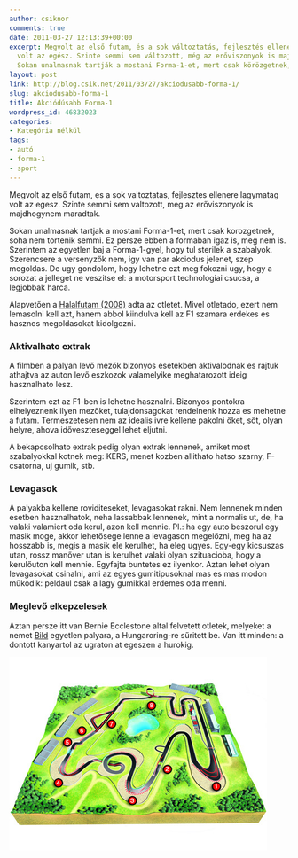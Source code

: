 ```yaml
---
author: csiknor
comments: true
date: 2011-03-27 12:13:39+00:00
excerpt: Megvolt az első futam, és a sok változtatás, fejlesztés ellenére lagymatag
  volt az egész. Szinte semmi sem változott, még az erőviszonyok is majdhogynem maradtak.
  Sokan unalmasnak tartják a mostani Forma-1-et, mert csak körözgetnek, soha nem törté...
layout: post
link: http://blog.csik.net/2011/03/27/akciodusabb-forma-1/
slug: akciodusabb-forma-1
title: Akciódúsabb Forma-1
wordpress_id: 46832023
categories:
- Kategória nélkül
tags:
- autó
- forma-1
- sport
---
```


Megvolt az első futam, es a sok valtoztatas, fejlesztes ellenere lagymatag volt az egesz. Szinte semmi sem valtozott, meg az erőviszonyok is majdhogynem maradtak.

Sokan unalmasnak tartjak a mostani Forma-1-et, mert csak korozgetnek,  soha nem tortenik semmi. Ez persze ebben a formaban igaz is, meg nem  is. Szerintem az egyetlen baj a Forma-1-gyel, hogy tul sterilek a  szabalyok. Szerencsere a versenyzők nem, igy van par akciodus jelenet,  szep megoldas. De ugy gondolom, hogy lehetne ezt meg fokozni ugy, hogy a  sorozat a jelleget ne veszitse el: a motorsport technologiai csucsa, a  legjobbak harca.

Alapvetően a [Halalfutam (2008)](http://www.imdb.com/title/tt0452608/) adta az otletet. Mivel otletado, ezert  nem lemasolni kell azt, hanem abbol kiindulva kell az F1 szamara  erdekes es hasznos megoldasokat kidolgozni.

### Aktivalhato extrak

A filmben a palyan levő mezők bizonyos esetekben aktivalodnak es  rajtuk athajtva az auton levő eszkozok valamelyike meghatarozott ideig  hasznalhato lesz.

Szerintem ezt az F1-ben is lehetne hasznalni. Bizonyos pontokra  elhelyeznenk ilyen mezőket, tulajdonsagokat rendelnenk hozza es mehetne a  futam. Termeszetesen nem az idealis ivre kellene pakolni őket, sőt,  olyan helyre, ahova időveszteseggel lehet eljutni.

A bekapcsolhato extrak pedig olyan extrak lennenek, amiket most  szabalyokkal kotnek meg: KERS, menet kozben allithato hatso szarny,  F-csatorna, uj gumik, stb.

### Levagasok

A palyakba kellene roviditeseket, levagasokat rakni. Nem lennenek  minden esetben hasznalhatok, neha lassabbak lennenek, mint a normalis  ut, de, ha valaki valamiert oda kerul, azon kell mennie. Pl.: ha egy  auto beszorul egy masik moge, akkor lehetősege lenne a levagason  megelőzni, meg ha az hosszabb is, megis a masik ele kerulhet, ha eleg  ugyes. Egy-egy kicsuszas utan, rossz manőver utan is kerulhet valaki  olyan szituacioba, hogy a kerulőuton kell mennie. Egyfajta buntetes ez  ilyenkor. Aztan lehet olyan levagasokat csinalni, ami az egyes  gumitipusoknal mas es mas modon műkodik: peldaul csak a lagy gumikkal  erdemes oda menni.

### Meglevő elkepzelesek

Aztan persze itt van Bernie Ecclestone altal felvetett otletek, melyeket a nemet [Bild](http://www.bild.de/sport/motorsport/bernie-ecclestone/traeumt-von-action-formel-1-17011076.bild.html) egyetlen palyara, a Hungaroring-re sűritett be. Van itt minden: a dontott kanyartol az ugraton at egeszen a hurokig.

![Formel_1_strecke](/images/formel_1_strecke-jpeg-scaled500.jpg)
